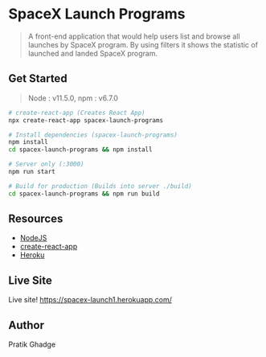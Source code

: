 # SpaceX Launch Programs

> A front-end application that would help users list and browse all launches by SpaceX program. By using filters it shows the statistic of launched and landed SpaceX program.

## Get Started

> Node : v11.5.0,
> npm : v6.7.0

```bash
# create-react-app (Creates React App)
npx create-react-app spacex-launch-programs

# Install dependencies (spacex-launch-programs)
npm install
cd spacex-launch-programs && npm install

# Server only (:3000)
npm run start

# Build for production (Builds into server ./build)
cd spacex-launch-programs && npm run build

```

## Resources

- [NodeJS](https://nodejs.org/en/download/)
- [create-react-app](https://create-react-app.dev/docs/getting-started)
- [Heroku](https://www.heroku.com/)

## Live Site

Live site! https://spacex-launch1.herokuapp.com/

## Author

Pratik Ghadge
